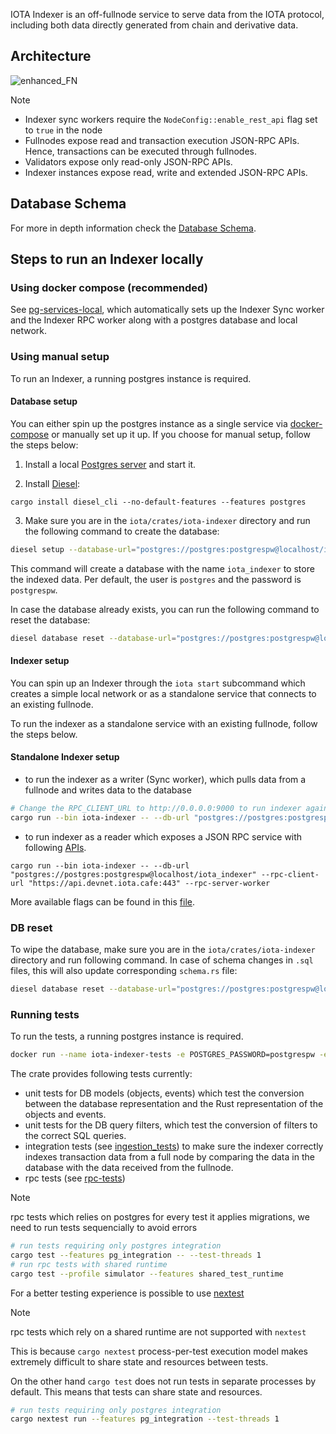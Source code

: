 IOTA Indexer is an off-fullnode service to serve data from the IOTA protocol, including both data directly generated from chain and derivative data.

## Architecture

![enhanced_FN](../../docs/site/static/img/operator/indexer-functions/indexer-arch.png)

> [!NOTE]
>
> - Indexer sync workers require the `NodeConfig::enable_rest_api` flag set to `true` in the node
> - Fullnodes expose read and transaction execution JSON-RPC APIs. Hence, transactions can be executed through fullnodes.
> - Validators expose only read-only JSON-RPC APIs.
> - Indexer instances expose read, write and extended JSON-RPC APIs.

## Database Schema

For more in depth information check the [Database Schema](./schema.md).

## Steps to run an Indexer locally

### Using docker compose (recommended)

See [pg-services-local](../../dev-tools/pg-services-local/README.md), which automatically sets up the Indexer Sync worker and the Indexer RPC worker along with a postgres database and local network.

### Using manual setup

To run an Indexer, a running postgres instance is required.

#### Database setup

You can either spin up the postgres instance as a single service via [docker-compose](../../dev-tools/pg-services-local/README.md) or manually set up it up.
If you choose for manual setup, follow the steps below:

1. Install a local [Postgres server](https://www.postgresql.org/download) and start it.

2. Install [Diesel](https://diesel.rs/):

`cargo install diesel_cli --no-default-features --features postgres`

3. Make sure you are in the `iota/crates/iota-indexer` directory and run the following command to create the database:

```sh
diesel setup --database-url="postgres://postgres:postgrespw@localhost/iota_indexer"
```

This command will create a database with the name `iota_indexer` to store the indexed data.
Per default, the user is `postgres` and the password is `postgrespw`.

In case the database already exists, you can run the following command to reset the database:

```sh
diesel database reset --database-url="postgres://postgres:postgrespw@localhost/iota_indexer"
```

#### Indexer setup

You can spin up an Indexer through the `iota start` subcommand which creates a simple local network or as a standalone service that connects to an existing fullnode.

To run the indexer as a standalone service with an existing fullnode, follow the steps below.

#### Standalone Indexer setup

- to run the indexer as a writer (Sync worker), which pulls data from a fullnode and writes data to the database

```sh
# Change the RPC_CLIENT_URL to http://0.0.0.0:9000 to run indexer against local validator & fullnode
cargo run --bin iota-indexer -- --db-url "postgres://postgres:postgrespw@localhost/iota_indexer" --rpc-client-url "https://api.devnet.iota.cafe:443" --fullnode-sync-worker --reset-db
```

- to run indexer as a reader which exposes a JSON RPC service with following [APIs](https://docs.iota.org/iota-api-ref).

```
cargo run --bin iota-indexer -- --db-url "postgres://postgres:postgrespw@localhost/iota_indexer" --rpc-client-url "https://api.devnet.iota.cafe:443" --rpc-server-worker
```

More available flags can be found in this [file](https://github.com/iotaledger/iota/blob/develop/crates/iota-indexer/src/lib.rs).

### DB reset

To wipe the database, make sure you are in the `iota/crates/iota-indexer` directory and run following command. In case of schema changes in `.sql` files, this will also update corresponding `schema.rs` file:

```sh
diesel database reset --database-url="postgres://postgres:postgrespw@localhost/iota_indexer"
```

### Running tests

To run the tests, a running postgres instance is required.

```sh
docker run --name iota-indexer-tests -e POSTGRES_PASSWORD=postgrespw -e POSTGRES_USER=postgres -e POSTGRES_DB=iota_indexer -d -p 5432:5432 postgres
```

The crate provides following tests currently:

- unit tests for DB models (objects, events) which test the conversion between the database representation and the Rust representation of the objects and events.
- unit tests for the DB query filters, which test the conversion of filters to the correct SQL queries.
- integration tests (see [ingestion_tests](tests/ingestion_tests.rs)) to make sure the indexer correctly indexes transaction data from a full node by comparing the data in the database with the data received from the fullnode.
- rpc tests (see [rpc-tests](tests/rpc-tests/main.rs))

> [!NOTE]
> rpc tests which relies on postgres for every test it applies migrations, we need to run tests sequencially to avoid errors

```sh
# run tests requiring only postgres integration
cargo test --features pg_integration -- --test-threads 1
# run rpc tests with shared runtime
cargo test --profile simulator --features shared_test_runtime
```

For a better testing experience is possible to use [nextest](https://nexte.st/)

> [!NOTE]
> rpc tests which rely on a shared runtime are not supported with `nextest`
>
> This is because `cargo nextest` process-per-test execution model makes extremely difficult to share state and resources between tests.
>
> On the other hand `cargo test` does not run tests in separate processes by default. This means that tests can share state and resources.

```sh
# run tests requiring only postgres integration
cargo nextest run --features pg_integration --test-threads 1
```
